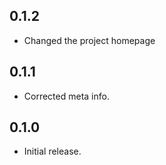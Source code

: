 ## 0.1.2

- Changed the project homepage

## 0.1.1

- Corrected meta info.

## 0.1.0

- Initial release.
